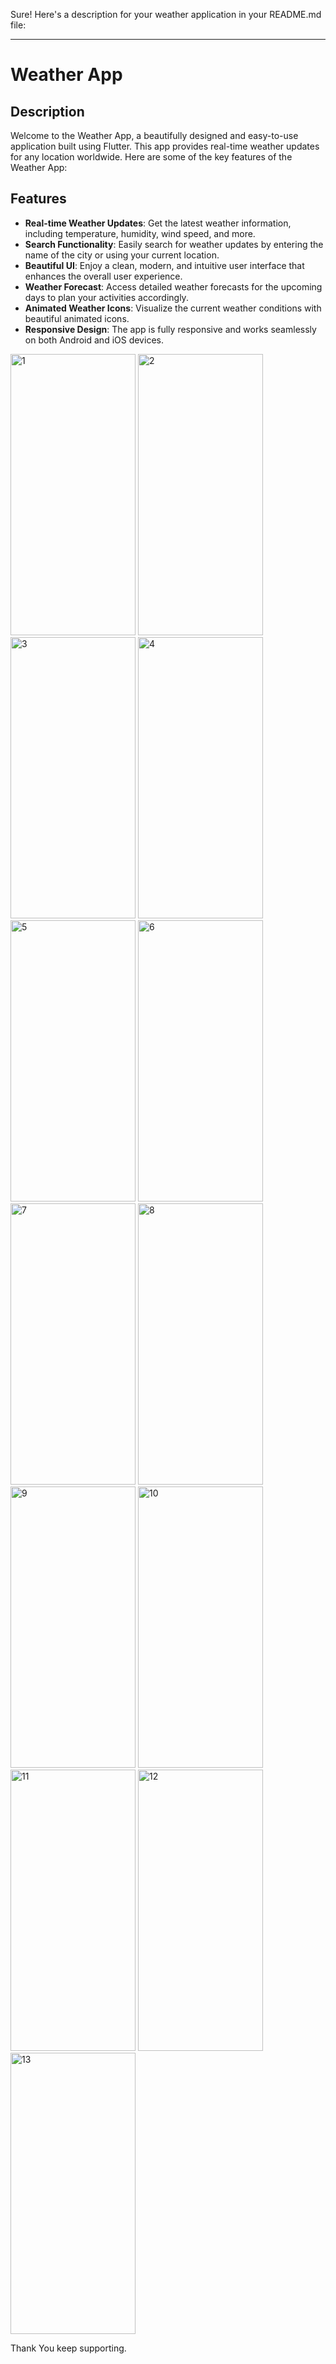 Sure! Here's a description for your weather application in your README.md file:

---

# Weather App

## Description

Welcome to the Weather App, a beautifully designed and easy-to-use application built using Flutter. This app provides real-time weather updates for any location worldwide. Here are some of the key features of the Weather App:

## Features

- **Real-time Weather Updates**: Get the latest weather information, including temperature, humidity, wind speed, and more.
- **Search Functionality**: Easily search for weather updates by entering the name of the city or using your current location.
- **Beautiful UI**: Enjoy a clean, modern, and intuitive user interface that enhances the overall user experience.
- **Weather Forecast**: Access detailed weather forecasts for the upcoming days to plan your activities accordingly.
- **Animated Weather Icons**: Visualize the current weather conditions with beautiful animated icons.
- **Responsive Design**: The app is fully responsive and works seamlessly on both Android and iOS devices.


<img src="https://github.com/Harshvasoya2737/weather_app/assets/148517061/8de19f69-88ee-4716-b678-86a89b73e7c0" alt="1" style="width: 200px; height: 450px;">
<img src="https://github.com/Harshvasoya2737/weather_app/assets/148517061/b2a135a0-a931-4ef8-acd6-6d49177a0237" alt="2" style="width: 200px; height: 450px;">
<img src="https://github.com/Harshvasoya2737/weather_app/assets/148517061/78b1ff66-2bd7-4803-bf59-9ab93551088f" alt="3" style="width: 200px; height: 450px;">
<img src="https://github.com/Harshvasoya2737/weather_app/assets/148517061/10a77ba3-b092-4e83-b42f-2f0bedeb8260" alt="4" style="width: 200px; height: 450px;">
<img src="https://github.com/Harshvasoya2737/weather_app/assets/148517061/eca2ad52-8729-46dd-9c23-779eaf1226b9" alt="5" style="width: 200px; height: 450px;">
<img src="https://github.com/Harshvasoya2737/weather_app/assets/148517061/4b4ade60-f55d-42d7-8302-d117d20fd229" alt="6" style="width: 200px; height: 450px;">
<img src="https://github.com/Harshvasoya2737/weather_app/assets/148517061/7324415e-e7f0-4660-ab15-80c144f4e5e1" alt="7" style="width: 200px; height: 450px;">
<img src="https://github.com/Harshvasoya2737/weather_app/assets/148517061/2f47bea5-762b-44ce-8c90-35ab99a63a2c" alt="8" style="width: 200px; height: 450px;">
<img src="https://github.com/Harshvasoya2737/weather_app/assets/148517061/8d3c87fc-93e9-413c-94f1-5a286d5c307b" alt="9" style="width: 200px; height: 450px;">
<img src="https://github.com/Harshvasoya2737/weather_app/assets/148517061/23a36776-7842-46e6-8f33-76bc8a76b8df" alt="10" style="width: 200px; height: 450px;">
<img src="https://github.com/Harshvasoya2737/weather_app/assets/148517061/866b5480-421f-4066-a12b-46d37e080c07" alt="11" style="width: 200px; height: 450px;">
<img src="https://github.com/Harshvasoya2737/weather_app/assets/148517061/c3ca88e4-dde4-413b-bf8d-c6d3e5f4b2c3" alt="12" style="width: 200px; height: 450px;">
<img src="https://github.com/Harshvasoya2737/weather_app/assets/148517061/cdc05aa4-3964-4542-b321-7a527326637a" alt="13" style="width: 200px; height: 450px;">


Thank You keep supporting.











